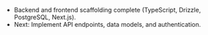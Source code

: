 - Backend and frontend scaffolding complete (TypeScript, Drizzle, PostgreSQL, Next.js).
- Next: Implement API endpoints, data models, and authentication. 